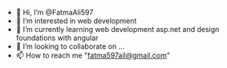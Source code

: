 - 👋 Hi, I’m @FatmaAli597
- 👀 I’m interested in web development 
- 🌱 I’m currently learning web development asp.net and design foundations with angular 
- 💞️ I’m looking to collaborate on ...
- 📫 How to reach me "fatma597ail@gmail.com"

<!---
FatmaAli597/FatmaAli597 is a ✨ special ✨ repository because its `README.md` (this file) appears on your GitHub profile.
You can click the Preview link to take a look at your changes.
--->
